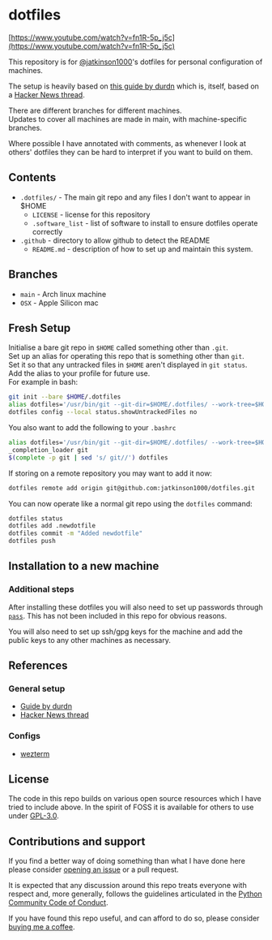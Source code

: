 # dotfiles

[https://www.youtube.com/watch?v=fn1R-5p_j5c](https://www.youtube.com/watch?v=fn1R-5p_j5c)

This repository is for [@jatkinson1000](https://github.com/jatkinson1000)'s dotfiles
for personal configuration of machines.

The setup is heavily based on [this guide by durdn](https://www.atlassian.com/git/tutorials/dotfiles)
which is, itself, based on a [Hacker News thread](https://news.ycombinator.com/item?id=11071754).

There are different branches for different machines.  
Updates to cover all machines are made in main, with machine-specific branches.

Where possible I have annotated with comments, as whenever I look at others' dotfiles
they can be hard to interpret if you want to build on them.

## Contents

* `.dotfiles/` - The main git repo and any files I don't want to appear in $HOME
  * `LICENSE` - license for this repository
  * `.software_list` - list of software to install to ensure dotfiles operate correctly
* `.github` - directory to allow github to detect the README
  * `README.md` - description of how to set up and maintain this system.

## Branches

* `main` - Arch linux machine
* `OSX` - Apple Silicon mac

## Fresh Setup

Initialise a bare git repo in `$HOME` called something other than `.git`.  
Set up an alias for operating this repo that is something other than `git`.  
Set it so that any untracked files in `$HOME` aren't displayed in `git status`.  
Add the alias to your profile for future use.  
For example in bash:
```bash
git init --bare $HOME/.dotfiles
alias dotfiles='/usr/bin/git --git-dir=$HOME/.dotfiles/ --work-tree=$HOME'
dotfiles config --local status.showUntrackedFiles no
```

You also want to add the following to your `.bashrc`
```bash
alias dotfiles='/usr/bin/git --git-dir=$HOME/.dotfiles/ --work-tree=$HOME'
_completion_loader git
$(complete -p git | sed 's/ git//') dotfiles
```

If storing on a remote repository you may want to add it now:
```bash
dotfiles remote add origin git@github.com:jatkinson1000/dotfiles.git
```

You can now operate like a normal git repo using the `dotfiles` command:
```bash
dotfiles status
dotfiles add .newdotfile
dotfiles commit -m "Added newdotfile"
dotfiles push
```

## Installation to a new machine

### Additional steps

After installing these dotfiles you will also need to set up passwords through
[`pass`](https://www.passwordstore.org/). This has not been included in this repo for
obvious reasons.

You will also need to set up ssh/gpg keys for the machine and add the public keys to any
other machines as necessary.

## References

### General setup

* [Guide by durdn](https://www.atlassian.com/git/tutorials/dotfiles)
* [Hacker News thread](https://news.ycombinator.com/item?id=11071754)

### Configs

* [wezterm](https://wezfurlong.org/wezterm/config/files.html)

## License

The code in this repo builds on various open source resources which I have tried to
include above.
In the spirit of FOSS it is available for others to use under [GPL-3.0](/.dotfiles/LICENSE).

## Contributions and support

If you find a better way of doing something than what I have done here please consider
[opening an issue](https://github.com/jatkinson1000/dotfiles/issues) or a pull request.

It is expected that any discussion around this repo treats everyone with respect and,
more generally, follows the guidelines articulated in the
[Python Community Code of Conduct](https://www.python.org/psf/codeofconduct/).

If you have found this repo useful, and can afford to do so, please consider
[buying me a coffee](https://www.buymeacoffee.com/jackatkinsr).
